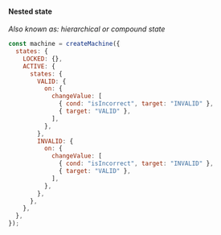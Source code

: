 #### Nested state

_Also known as: hierarchical or compound state_

```js [4-23|5|6-13|14-21]
const machine = createMachine({
  states: {
    LOCKED: {},
    ACTIVE: {
      states: {
        VALID: {
          on: {
            changeValue: [
              { cond: "isIncorrect", target: "INVALID" },
              { target: "VALID" },
            ],
          },
        },
        INVALID: {
          on: {
            changeValue: [
              { cond: "isIncorrect", target: "INVALID" },
              { target: "VALID" },
            ],
          },
        },
      },
    },
  },
});
```
